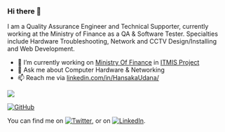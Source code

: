 ### Hi there 👋

I am a Quality Assurance Engineer and Technical Supporter, currently working at the Ministry of Finance as a QA & Software Tester. Specialties include Hardware Troubleshooting, Network and CCTV Design/Installing and Web Development.

- 🔭 I’m currently working on [Ministry Of Finance](https://www.treasury.gov.lk/) in [ITMIS Project](https://oldportal.treasury.gov.lk/web/guest/itmis-survey)
- 💬 Ask me about Computer Hardware & Networking
- 📫 Reach me via [linkedin.com/in/HansakaUdana/](https://www.linkedin.com/in/hansaka-udana/)

![](https://komarev.com/ghpvc/?username=HansakaUdana&style=flat-square)


[![GitHub](https://github-readme-stats-abserari.vercel.app/api?username=HansakaUdana&show_icons=true&bg_color=30,e96443,904e95&title_color=fff&text_color=fff)](https://github.com/HansakaUdana)

<!-- Actual text -->

You can find me on  [![Twitter][1.2]][1],  or on  [![LinkedIn][2.2]][2].

<!-- Icons -->

[1.2]: http://i.imgur.com/wWzX9uB.png (twitter icon without padding)
[2.2]: https://raw.githubusercontent.com/MartinHeinz/MartinHeinz/master/linkedin-3-16.png (LinkedIn icon without padding)

<!-- Links to your social media accounts -->

[1]: https://twitter.com/hansaka_udana
[2]: https://www.linkedin.com/in/hansaka-udana/
